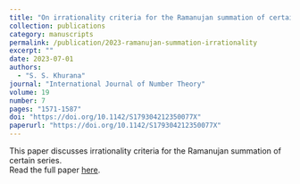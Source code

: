 ```yaml
---
title: "On irrationality criteria for the Ramanujan summation of certain series"
collection: publications
category: manuscripts
permalink: /publication/2023-ramanujan-summation-irrationality
excerpt: ""
date: 2023-07-01
authors:
  - "S. S. Khurana"
journal: "International Journal of Number Theory"
volume: 19
number: 7
pages: "1571-1587"
doi: "https://doi.org/10.1142/S179304212350077X"
paperurl: "https://doi.org/10.1142/S179304212350077X"
---
```

This paper discusses irrationality criteria for the Ramanujan summation of certain series.  
Read the full paper [here](https://doi.org/10.1142/S179304212350077X).
